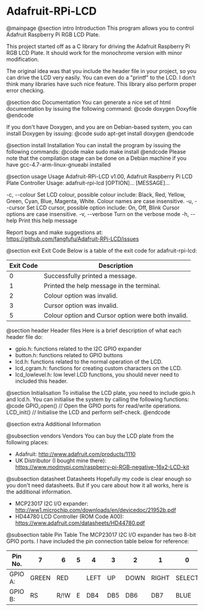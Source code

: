 Adafruit-RPi-LCD
=============================================
@mainpage
@section intro Introduction
This program allows you to control Adafruit Raspberry Pi 
RGB LCD Plate.

This project started off as a C library for driving the Adafruit Raspberry Pi 
RGB LCD Plate. It should work for the monochrome version with minor 
modification.

The original idea was that you include the header file in your project, so you 
can drive the LCD very easily. You can even do a "printf" to the LCD. I don't
think many libraries have such nice feature. This library also perform
proper error checking.

@section doc Documentation
You can generate a nice set of html documentation by issuing the following
command:
@code
doxygen Doxyfile
@endcode

If you don't have Doxygen, and you are on Debian-based system, you can install
Doxygen by issuing:
@code
sudo apt-get install doxygen
@endcode

@section install Installation
You can install the program by issuing the following commands:
@code
make
sudo make install
@endcode
Please note that the compilation stage can be done on a Debian machine if you 
have gcc-4.7-arm-linux-gnueabi installed

@section usage Usage
Adafruit-RPi-LCD v1.00, Adafruit Raspberry Pi LCD Plate Controller
Usage: adafruit-rpi-lcd [OPTION]... [MESSAGE]...

  -c, --colour                  Set LCD colour, possible colour include:
                                Black, Red, Yellow, Green, Cyan, Blue, 
                                Magenta, White.
                                Colour names are case insensitive.
  -u, --cursor                  Set LCD cursor, possible option include:
                                On, Off, Blink
                                Cursor options are case insensitive.
  -v, --verbose                 Turn on the verbose mode
  -h, --help                    Print this help message

Report bugs and make suggestions at:
https://github.com/fangfufu/Adafruit-RPi-LCD/issues

@section exit Exit Code
Below is a table of the exit code for adafruit-rpi-lcd:

 Exit Code | Description
-----------|--------------------------------------------
    0      | Successfully printed a message.
    1      | Printed the help message in the terminal.
    2      | Colour option was invalid.
    3      | Cursor option was invalid.
    5      | Colour option and Cursor option were both invalid.


@section header Header files
Here is a brief description of what each header file do:
- gpio.h: functions related to the I2C GPIO expander
- button.h: functions related to GPIO buttons
- lcd.h: functions related to the normal operation of the LCD.
- lcd_cgram.h: functions for creating custom characters on the LCD.
- lcd_lowlevel.h: low level LCD functions, you should never need to included
this header.

@section Initialisation
To initialise the LCD plate, you need to include gpio.h and lcd.h. You can
initialise the system by calling the following functions:
@code
GPIO_open() // Open the GPIO ports for read/write operations.
LCD_init() // Initialise the LCD and perform self-check.
@endcode

@section extra Additional Information

@subsection vendors Vendors
You can buy the LCD plate from the following places:
- Adafruit:
http://www.adafruit.com/products/1110
- UK Distributor (I bought mine there):
https://www.modmypi.com/raspberry-pi-RGB-negative-16x2-LCD-kit

@subsection datasheet Datasheets
Hopefully my code is clear enough so you don't need datasheets. But if you care
about how it all works, here is the additional information.

- MCP23017 I2C I/O expander:
http://ww1.microchip.com/downloads/en/devicedoc/21952b.pdf
- HD44780 LCD Controller (ROM Code A00):
https://www.adafruit.com/datasheets/HD44780.pdf

@subsection table Pin Table
The MCP23017 I2C I/O expander has two 8-bit GPIO ports. I have included the
pin connection table below for reference:

Pin No. |7       |6       |5       |4       |3       |2       |1       |0
--------|--------|--------|--------|--------|--------|--------|--------|-------
 GPIO A:|GREEN   |RED     |        |LEFT    |UP      |DOWN    |RIGHT   |SELECT
 GPIO B:|RS      |R/!W    |E       |DB4     |DB5     |DB6     |DB7     |BLUE
